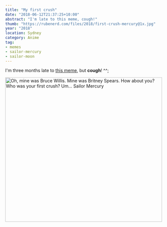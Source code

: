 ```yaml
---
title: "My first crush"
date: "2018-06-12T21:37:25+10:00"
abstract: "I'm late to this meme, cough!"
thumb: "https://rubenerd.com/files/2018/first-crush-mercury@1x.jpg"
year: "2018"
location: Sydney
category: Anime
tag:
- memes
- sailor-mercury
- sailor-moon
---
```

I'm three months late to [this meme], but **cough**! ^^;

<p><img src="https://rubenerd.com/files/2018/firstcrush-sailormercury@1x.jpg" srcset="https://rubenerd.com/files/2018/firstcrush-sailormercury@1x.jpg 1x, https://rubenerd.com/files/2018/firstcrush-sailormercury@2x.jpg 2x" alt="Oh, mine was Bruce Willis. Mine was Britney Spears. How about you? Who was your first crush? Um... Sailor Mercury" style="width:500px; height:462px;" /></p>

[this meme]: http://knowyourmeme.com/memes/first-crush "Know Your Meme: First Crush"

